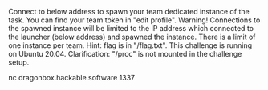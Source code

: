 Connect to below address to spawn your team dedicated instance of the task.
You can find your team token in "edit profile".
Warning! Connections to the spawned instance will be limited to the IP address which connected to the launcher (below address) and spawned the instance. There is a limit of one instance per team.
Hint: flag is in "/flag.txt".
This challenge is running on Ubuntu 20.04.
Clarification: "/proc" is not mounted in the challenge setup.

nc dragonbox.hackable.software 1337